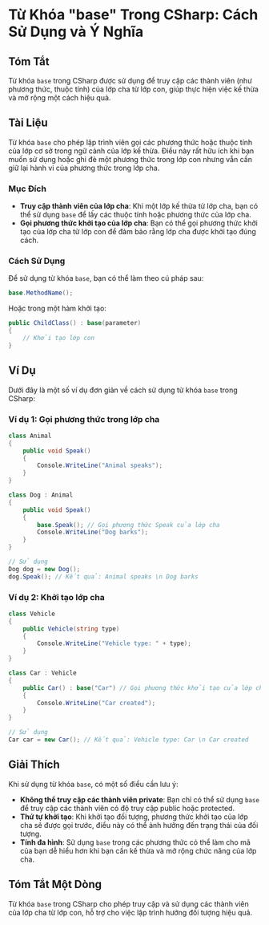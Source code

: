 <!--
Meta Description: # Từ Khóa "base" Trong CSharp: Cách Sử Dụng và Ý Nghĩa ## Tóm Tắt Từ khóa `base` trong CSharp được sử dụng để truy cập các thành viên (như phương thức...
Meta Keywords: lớp, của, cha, base, dụng
-->

# Từ Khóa "base" Trong CSharp: Cách Sử Dụng và Ý Nghĩa

## Tóm Tắt
Từ khóa `base` trong CSharp được sử dụng để truy cập các thành viên (như phương thức, thuộc tính) của lớp cha từ lớp con, giúp thực hiện việc kế thừa và mở rộng một cách hiệu quả.

## Tài Liệu
Từ khóa `base` cho phép lập trình viên gọi các phương thức hoặc thuộc tính của lớp cơ sở trong ngữ cảnh của lớp kế thừa. Điều này rất hữu ích khi bạn muốn sử dụng hoặc ghi đè một phương thức trong lớp con nhưng vẫn cần giữ lại hành vi của phương thức trong lớp cha.

### Mục Đích
- **Truy cập thành viên của lớp cha**: Khi một lớp kế thừa từ lớp cha, bạn có thể sử dụng `base` để lấy các thuộc tính hoặc phương thức của lớp cha.
- **Gọi phương thức khởi tạo của lớp cha**: Bạn có thể gọi phương thức khởi tạo của lớp cha từ lớp con để đảm bảo rằng lớp cha được khởi tạo đúng cách.

### Cách Sử Dụng
Để sử dụng từ khóa `base`, bạn có thể làm theo cú pháp sau:

```csharp
base.MethodName();
```

Hoặc trong một hàm khởi tạo:

```csharp
public ChildClass() : base(parameter)
{
    // Khởi tạo lớp con
}
```

## Ví Dụ
Dưới đây là một số ví dụ đơn giản về cách sử dụng từ khóa `base` trong CSharp:

### Ví dụ 1: Gọi phương thức trong lớp cha
```csharp
class Animal
{
    public void Speak()
    {
        Console.WriteLine("Animal speaks");
    }
}

class Dog : Animal
{
    public void Speak()
    {
        base.Speak(); // Gọi phương thức Speak của lớp cha
        Console.WriteLine("Dog barks");
    }
}

// Sử dụng
Dog dog = new Dog();
dog.Speak(); // Kết quả: Animal speaks \n Dog barks
```

### Ví dụ 2: Khởi tạo lớp cha
```csharp
class Vehicle
{
    public Vehicle(string type)
    {
        Console.WriteLine("Vehicle type: " + type);
    }
}

class Car : Vehicle
{
    public Car() : base("Car") // Gọi phương thức khởi tạo của lớp cha
    {
        Console.WriteLine("Car created");
    }
}

// Sử dụng
Car car = new Car(); // Kết quả: Vehicle type: Car \n Car created
```

## Giải Thích
Khi sử dụng từ khóa `base`, có một số điều cần lưu ý:
- **Không thể truy cập các thành viên private**: Bạn chỉ có thể sử dụng `base` để truy cập các thành viên có độ truy cập public hoặc protected.
- **Thứ tự khởi tạo**: Khi khởi tạo đối tượng, phương thức khởi tạo của lớp cha sẽ được gọi trước, điều này có thể ảnh hưởng đến trạng thái của đối tượng.
- **Tính đa hình**: Sử dụng `base` trong các phương thức có thể làm cho mã của bạn dễ hiểu hơn khi bạn cần kế thừa và mở rộng chức năng của lớp cha.

## Tóm Tắt Một Dòng
Từ khóa `base` trong CSharp cho phép truy cập và sử dụng các thành viên của lớp cha từ lớp con, hỗ trợ cho việc lập trình hướng đối tượng hiệu quả.